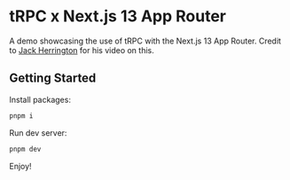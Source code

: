 # tRPC x Next.js 13 App Router

A demo showcasing the use of tRPC with the Next.js 13 App Router. Credit to [Jack Herrington](https://www.youtube.com/watch?v=qCLV0Iaq9zU) for his video on this.

## Getting Started

Install packages:

```bash
pnpm i
```

Run dev server:

```bash
pnpm dev
```

Enjoy!
